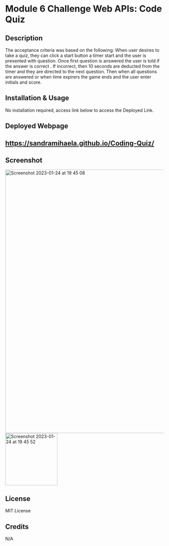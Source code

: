 
# Module 6 Challenge Web APIs: Code Quiz


## Description

The acceptance criteria was based on the following: When user desires to take a quiz, they can click a start button a timer start and the user is presented with question. Once first question is answered the user is told if the answer is correct . If incorrect, then 10 seconds are deducted from the timer and they are directed to the next question. Then when all questions are answered or when time expirers the game ends and the user enter initials and score.

## Installation & Usage

No installation required, access link below to access the Deployed Link. 


## Deployed Webpage
## https://sandramihaela.github.io/Coding-Quiz/


## Screenshot
<img width="837" alt="Screenshot 2023-01-24 at 19 45 08" src="https://user-images.githubusercontent.com/117038215/214397246-8e4096d2-66d8-46ef-b232-f41b3bde679d.png">

<img width="166" alt="Screenshot 2023-01-24 at 19 45 52" src="https://user-images.githubusercontent.com/117038215/214397263-379381e1-bbbc-4f54-a9b4-963acbae322d.png">

## License 
MIT License

## Credits
N/A


